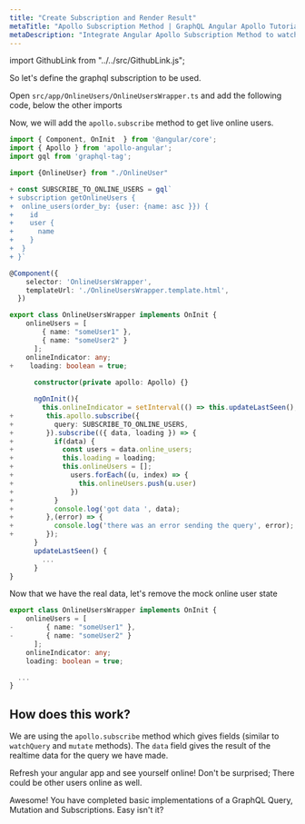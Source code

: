 ```yaml
---
title: "Create Subscription and Render Result"
metaTitle: "Apollo Subscription Method | GraphQL Angular Apollo Tutorial"
metaDescription: "Integrate Angular Apollo Subscription Method to watch for changes in realtime data. We use GraphQL subscriptions as an example to get live data in the Angulart app"
---
```


import GithubLink from "../../src/GithubLink.js";

So let's define the graphql subscription to be used.

Open `src/app/OnlineUsers/OnlineUsersWrapper.ts` and add the following code, below the other imports

<GithubLink link="https://github.com/hasura/learn-graphql/blob/master/tutorials/frontend/angular-apollo/app-final/src/app/OnlineUsers/OnlineUsersWrapper.ts" text="src/app/OnlineUsers/OnlineUsersWrapper.ts" />

Now, we will add the `apollo.subscribe` method to get live online users.

```typescript
import { Component, OnInit  } from '@angular/core';
import { Apollo } from 'apollo-angular';
import gql from 'graphql-tag';

import {OnlineUser} from "./OnlineUser"

+ const SUBSCRIBE_TO_ONLINE_USERS = gql`
+ subscription getOnlineUsers {
+  online_users(order_by: {user: {name: asc }}) {
+    id
+    user {
+      name
+    }
+  }
+ }`

@Component({  
    selector: 'OnlineUsersWrapper',  
    templateUrl: './OnlineUsersWrapper.template.html',  
  }) 

export class OnlineUsersWrapper implements OnInit {
    onlineUsers = [
        { name: "someUser1" },
        { name: "someUser2" }
      ];
    onlineIndicator: any;
+    loading: boolean = true;
      
      constructor(private apollo: Apollo) {}

      ngOnInit(){
        this.onlineIndicator = setInterval(() => this.updateLastSeen(), 30000);
+        this.apollo.subscribe({
+          query: SUBSCRIBE_TO_ONLINE_USERS,
+        }).subscribe(({ data, loading }) => {
+          if(data) {
+            const users = data.online_users;
+            this.loading = loading;
+            this.onlineUsers = [];
+              users.forEach((u, index) => {
+                this.onlineUsers.push(u.user)
+              })
+          }
+          console.log('got data ', data);
+        },(error) => {
+          console.log('there was an error sending the query', error);
+        }); 
      }
      updateLastSeen() {
        ...
      }
}
```

Now that we have the real data, let's remove the mock online user state

```typescript
export class OnlineUsersWrapper implements OnInit {
    onlineUsers = [
-        { name: "someUser1" },
-        { name: "someUser2" }
      ];
    onlineIndicator: any;
    loading: boolean = true;

  ...
}      
```

How does this work?
-------------------

We are using the `apollo.subscribe` method  which gives fields (similar to `watchQuery` and `mutate` methods). The `data` field gives the result of the realtime data for the query we have made.

Refresh your angular app and see yourself online! Don't be surprised; There could be other users online as well.

Awesome! You have completed basic implementations of a GraphQL Query, Mutation and Subscriptions. Easy isn't it?
